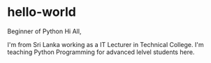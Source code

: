 # hello-world
Beginner of Python
Hi All,

I'm from Sri Lanka working as a IT Lecturer in Technical College. 
I'm teaching Python Programming for advanced lelvel students here.
